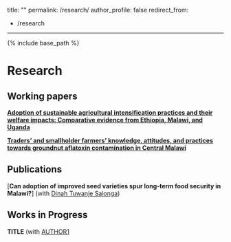 title: ""
permalink: /research/
author_profile: false
redirect_from:
  - /research
---

{% include base_path %}

# Research

## Working papers

[**Adoption of sustainable agricultural intensification practices and their welfare impacts: Comparative evidence from Ethiopia, Malawi, and Uganda**](/files/paper1.pdf) <br/> 

[**Traders’ and smallholder farmers’ knowledge, attitudes, and practices towards groundnut aflatoxin contamination in Central Malawi**](/files/paper1.pdf) <br/> 

## Publications

[**Can adoption of improved seed varieties spur long‑term food security in Malawi?**] (with [Dinah Tuwanje Salonga](https://rdcu.be/d3udn)) <br/>

## Works in Progress

**TITLE** (with [AUTHOR1](URL1)<br/>
